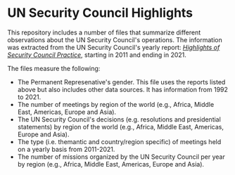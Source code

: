 # UN Security Council Highlights
This repository includes a number of files that summarize different observations about the UN Security Council's operations. The information was extracted from the UN Security Council's yearly report: [*Highlights of Security Council Practice*](https://www.un.org/securitycouncil/content/annual-highlight), starting in 2011 and ending in 2021.

The files measure the following:

- The Permanent Represenative's gender. This file uses the reports listed above but also includes other data sources. It has information from 1992 to 2021.
- The number of meetings by region of the world (e.g., Africa, Middle East, Americas, Europe and Asia).
- The UN Security Council's decisions (e.g. resolutions and presidential statements) by region of the world (e.g., Africa, Middle East, Americas, Europe and Asia).
- The type (i.e. themantic and country/region specific) of meetings held on a yearly basis from 2011-2021.
- The number of missions organized by the UN Security Council per year by region (e.g., Africa, Middle East, Americas, Europe and Asia).
